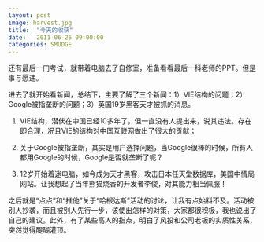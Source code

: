 ```yaml
---
layout: post
image: harvest.jpg
title:  "今天的收获"
date:   2011-06-25 09:00:00
categories: SMUDGE
---
```



还有最后一门考试，就带着电脑去了自修室，准备看看最后一科老师的PPT。但是事与愿违。



进去了就开始看新闻，总结下，主要了解了三个新闻：1）VIE结构的问题；2）Google被指垄断的问题；3）英国19岁黑客天才被抓的消息。



1. VIE结构，潜伏在中国已经10多年了，但一直没有人提出来，说其违法。存在即合理，况且VIE的结构对中国互联网做出了很大的贡献；

2. 关于Google被指垄断，其实是用户选择问题，当Google很棒的时候，所有人都用Google的时候，Google是否就垄断了呢？

3. 12岁开始着迷电脑，如今成为天才黑客，攻击日本任天堂数据库，美国中情局网站。让我想起了当年熊猫烧香的开发者李俊，对其能力相当佩服！



之后就是“点点”和“推他”关于“哈根达斯”活动的讨论，让我有点始料不及。活动被别人抄袭，而且被别人先行一步，该使出怎样的对策，大家都很积极，我也说出了自己的建议。此外，有了某些高人的指点，明白了风投和公司老板的实质性关系，突然觉得醍醐灌顶。